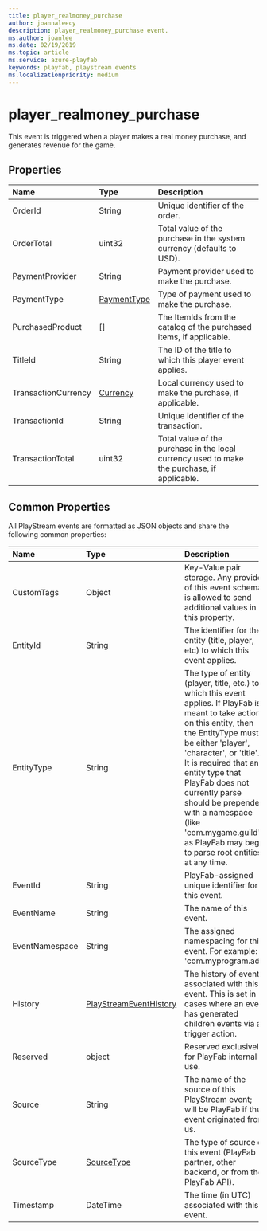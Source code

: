 ```yaml
---
title: player_realmoney_purchase
author: joannaleecy
description: player_realmoney_purchase event.
ms.author: joanlee
ms.date: 02/19/2019
ms.topic: article
ms.service: azure-playfab
keywords: playfab, playstream events
ms.localizationpriority: medium
---
```


# player_realmoney_purchase

This event is triggered when a player makes a real money purchase, and generates revenue for the game.

## Properties

|Name|Type|Description|
| :--------------------|:-------------------|:----------------------|
|OrderId|String|Unique identifier of the order.|
|OrderTotal|uint32|Total value of the purchase in the system currency (defaults to USD).|
|PaymentProvider|String|Payment provider used to make the purchase.|
|PaymentType|[PaymentType](data-types/paymenttype.md)|Type of payment used to make the purchase.|
|PurchasedProduct|[]|The ItemIds from the catalog of the purchased items, if applicable.|
|TitleId|String|The ID of the title to which this player event applies.|
|TransactionCurrency|[Currency](data-types/currency.md)|Local currency used to make the purchase, if applicable.|
|TransactionId|String|Unique identifier of the transaction.|
|TransactionTotal|uint32|Total value of the purchase in the local currency used to make the purchase, if applicable.|

## Common Properties

All PlayStream events are formatted as JSON objects and share the following common properties:

|Name|Type|Description|
| :--------------------|:-------------------|:----------------------|
|CustomTags|Object|Key-Value pair storage. Any provider of this event schema is allowed to send additional values in this property.|
|EntityId|String|The identifier for the entity (title, player, etc) to which this event applies.|
|EntityType|String|The type of entity (player, title, etc.) to which this event applies. If PlayFab is meant to take action on this entity, then the EntityType must be either 'player', 'character', or 'title'. It is required that any entity type that PlayFab does not currently parse should be prepended with a namespace (like 'com.mygame.guild') as PlayFab may begin to parse root entities at any time.|
|EventId|String|PlayFab-assigned unique identifier for this event.|
|EventName|String|The name of this event.|
|EventNamespace|String|The assigned namespacing for this event. For example: 'com.myprogram.ads'|
|History|[PlayStreamEventHistory](data-types/playstreameventhistory.md)|The history of events associated with this event. This is set in cases where an event has generated children events via a trigger action.|
|Reserved|object|Reserved exclusively for PlayFab internal use.|
|Source|String|The name of the source of this PlayStream event; will be PlayFab if the event originated from us.|
|SourceType|[SourceType](data-types/sourcetype.md)|The type of source of this event (PlayFab partner, other backend, or from the PlayFab API).|
|Timestamp|DateTime|The time (in UTC) associated with this event.|